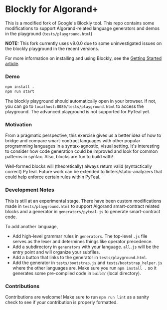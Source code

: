 # Blockly for Algorand+

This is a modified fork of Google's Blockly tool. This repo contains some modifications to support Algorand-related language generators and demos in the playground (`tests/playground.html`)

**NOTE:** This fork currently uses v9.0.0 due to some uninvestigated issues on the blockly playground in the recent versions.

For more information on installing and using Blockly, see the [Getting Started article](https://developers.google.com/blockly/guides/get-started/web).

### Demo

```bash
npm install .
npm run start
```

The blockly playground should automatically open in your browser. If not, you can go to `localhost:8080/tests/playground.html` to access the playground. The advanced playground is not supported for PyTeal yet. 

### Motivation

From a pragmatic perspective, this exercise gives us a better idea of how to bridge and compare smart-contract languages with other popular programming languages in a syntax-agnostic, visual setting. It's interesting to consider how code generation could be improved and look for common patterns in syntax. Also, blocks are fun to build with!

Well-formed blocks will (theoretically) always return valid (syntactically correct) PyTeal. Future work can be extended to linters/static-analyzers that could help enforce certain rules within PyTeal.

### Development Notes

This is still at an experimental stage. There have been custom modifications made in `tests/playground.html` to support Algorand smart-contract related blocks and a generator in `generators/pyteal.js` to generate smart-contract code.

To add another language, 
* Add high-level grammar rules in `generators`. The top-level `.js` file serves as the lexer and determines things like operator precedence.
* Add a subdirectory in `generators` with your language. `all.js` will be the entry point and will organize your subfiles.
* Add a button that links to the generator in `tests/playground.html`.
* Add the generator in `tests/bootstrap.js` and `tests/bootstrap_helper.js` where the other languages are. Make sure you run `npm install .` so it generates some pre-compiled code in `build/` (local directory).

### Contributions

Contributions are welcome! Make sure to run `npm run lint` as a sanity check to see if your contribution is properly formatted.
